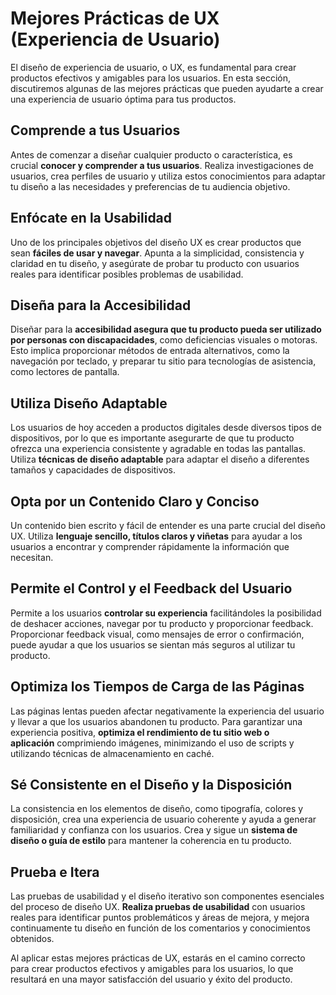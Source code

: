 # Mejores Prácticas de UX (Experiencia de Usuario)

El diseño de experiencia de usuario, o UX, es fundamental para crear productos efectivos y amigables para los usuarios. En esta sección, discutiremos algunas de las mejores prácticas que pueden ayudarte a crear una experiencia de usuario óptima para tus productos.

## Comprende a tus Usuarios

Antes de comenzar a diseñar cualquier producto o característica, es crucial **conocer y comprender a tus usuarios**. Realiza investigaciones de usuarios, crea perfiles de usuario y utiliza estos conocimientos para adaptar tu diseño a las necesidades y preferencias de tu audiencia objetivo.

## Enfócate en la Usabilidad

Uno de los principales objetivos del diseño UX es crear productos que sean **fáciles de usar y navegar**. Apunta a la simplicidad, consistencia y claridad en tu diseño, y asegúrate de probar tu producto con usuarios reales para identificar posibles problemas de usabilidad.

## Diseña para la Accesibilidad

Diseñar para la **accesibilidad asegura que tu producto pueda ser utilizado por personas con discapacidades**, como deficiencias visuales o motoras. Esto implica proporcionar métodos de entrada alternativos, como la navegación por teclado, y preparar tu sitio para tecnologías de asistencia, como lectores de pantalla.

## Utiliza Diseño Adaptable

Los usuarios de hoy acceden a productos digitales desde diversos tipos de dispositivos, por lo que es importante asegurarte de que tu producto ofrezca una experiencia consistente y agradable en todas las pantallas. Utiliza **técnicas de diseño adaptable** para adaptar el diseño a diferentes tamaños y capacidades de dispositivos.

## Opta por un Contenido Claro y Conciso

Un contenido bien escrito y fácil de entender es una parte crucial del diseño UX. Utiliza **lenguaje sencillo, títulos claros y viñetas** para ayudar a los usuarios a encontrar y comprender rápidamente la información que necesitan.

## Permite el Control y el Feedback del Usuario

Permite a los usuarios **controlar su experiencia** facilitándoles la posibilidad de deshacer acciones, navegar por tu producto y proporcionar feedback. Proporcionar feedback visual, como mensajes de error o confirmación, puede ayudar a que los usuarios se sientan más seguros al utilizar tu producto.

## Optimiza los Tiempos de Carga de las Páginas

Las páginas lentas pueden afectar negativamente la experiencia del usuario y llevar a que los usuarios abandonen tu producto. Para garantizar una experiencia positiva, **optimiza el rendimiento de tu sitio web o aplicación** comprimiendo imágenes, minimizando el uso de scripts y utilizando técnicas de almacenamiento en caché.

## Sé Consistente en el Diseño y la Disposición

La consistencia en los elementos de diseño, como tipografía, colores y disposición, crea una experiencia de usuario coherente y ayuda a generar familiaridad y confianza con los usuarios. Crea y sigue un **sistema de diseño o guía de estilo** para mantener la coherencia en tu producto.

## Prueba e Itera

Las pruebas de usabilidad y el diseño iterativo son componentes esenciales del proceso de diseño UX. **Realiza pruebas de usabilidad** con usuarios reales para identificar puntos problemáticos y áreas de mejora, y mejora continuamente tu diseño en función de los comentarios y conocimientos obtenidos.

Al aplicar estas mejores prácticas de UX, estarás en el camino correcto para crear productos efectivos y amigables para los usuarios, lo que resultará en una mayor satisfacción del usuario y éxito del producto.
